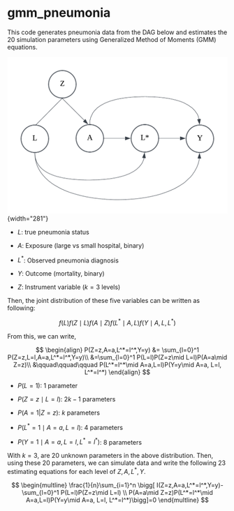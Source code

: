 # gmm_pneumonia

This code generates pneumonia data from the DAG below and estimates the 20 simulation parameters using Generalized Method of Moments (GMM) equations.

![](DAG.png){width="281"}

-   $L$: true pneumonia status

-   $A$: Exposure (large vs small hospital, binary)

-   $L^*$: Observed pneumonia diagnosis

-   $Y$: Outcome (mortality, binary)

-   $Z$: Instrument variable ($k=3$ levels)

Then, the joint distribution of these five variables can be written as following:

$$
f(L)f(Z\mid L)f(A\mid Z)f(L^*\mid A,L)f(Y\mid A, L, L^*)
$$

From this, we can write,

$$
\begin{align}
P(Z=z,A=a,L^*=l^*,Y=y) &= \sum_{l=0}^1 P(Z=z,L=l,A=a,L^*=l^*,Y=y)\\
&=\sum_{l=0}^1  P(L=l)P(Z=z\mid L=l)P(A=a\mid Z=z)\\
&\qquad\qquad\qquad P(L^*=l^*\mid A=a,L=l)P(Y=y\mid A=a, L=l, L^*=l^*)
\end{align}
$$

-   $P(L=1)$: 1 parameter

-   $P(Z=z\mid L=l)$: $2k-1$ parameters

-   $P(A=1|Z=z)$: $k$ parameters

-   $P(L^*=1\mid A=a,L=l)$: 4 parameters

-   $P(Y=1\mid A=a,L=l,L^* =l^*)$: 8 parameters

With $k=3$, are 20 unknown parameters in the above distribution. Then, using these 20 parameters, we can simulate data and write the following 23 estimating equations for each level of $Z,A,L^*,Y$.

$$
\begin{multline}
\frac{1}{n}\sum_{i=1}^n \bigg[ I(Z=z,A=a,L^*=l^*,Y=y)-\sum_{l=0}^1  P(L=l)P(Z=z\mid L=l)
 \\ 
P(A=a\mid Z=z)P(L^*=l^*\mid A=a,L=l)P(Y=y\mid A=a, L=l, L^*=l^*)\bigg]=0
\end{multline}
$$
